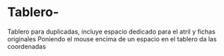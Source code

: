 # Tablero-
Tablero para duplicadas, incluye espacio dedicado para el atril y fichas originales
Poniendo el mouse encima de un espacio en el tablero da las coordenadas

